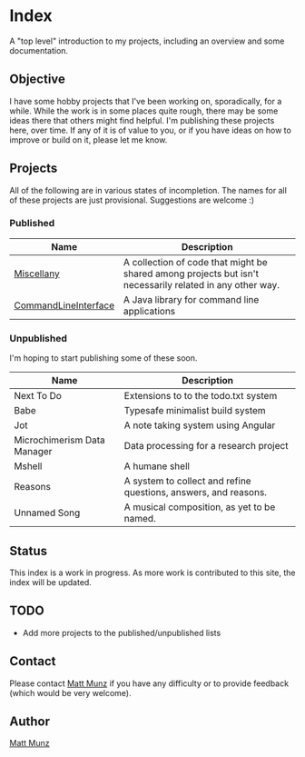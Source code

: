 # Index

A "top level" introduction to my projects, including an overview and some documentation.

## Objective

I have some hobby projects that I've been working on, sporadically, for a while. While the 
work is in some places quite rough, there may be some ideas there that others might find 
helpful. I'm publishing these projects here, over time. If any of it is of value to you, 
or if you have ideas on how to improve or build on it, please let me know.

## Projects

All of the following are in various states of incompletion. The names for all of these 
projects are just provisional. Suggestions are welcome :) 

### Published

| Name                      | Description                                |
| ------------------------- | ------------------------------------------ |
| [Miscellany](https://github.com/mattmunz/Miscellany) | A collection of code that might be shared among projects but isn't necessarily related in any other way. |
| [CommandLineInterface](https://github.com/mattmunz/CommandLineInterface) | A Java library for command line applications |

### Unpublished

I'm hoping to start publishing some of these soon.

| Name                      | Description                                |
| ------------------------- | ------------------------------------------ |
| Next To Do                | Extensions to to the todo.txt system       | 
| Babe                      | Typesafe minimalist build system           |
| Jot                       | A note taking system using Angular         |
| Microchimerism Data Manager | Data processing for a research project     |
| Mshell                      | A humane shell                             |
| Reasons                     | A system to collect and refine questions, answers, and reasons. |
| Unnamed Song                | A musical composition, as yet to be named. |

## Status

This index is a work in progress. As more work is contributed to this site, the index will 
be updated.

## TODO 

* Add more projects to the published/unpublished lists

## Contact

Please contact [Matt Munz](https://github.com/mattmunz) if you have any difficulty or 
to provide feedback (which would be very welcome).

## Author

[Matt Munz](https://github.com/mattmunz)
